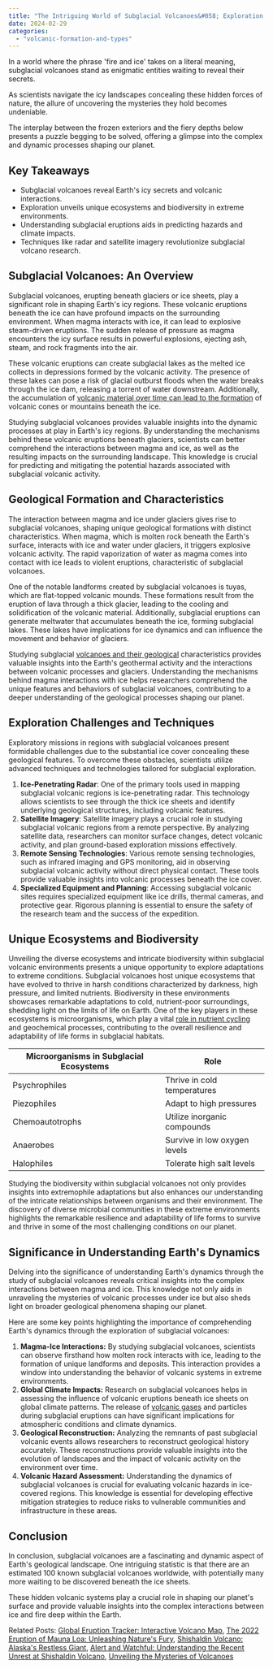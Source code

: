 ```yaml
---
title: "The Intriguing World of Subglacial Volcanoes&#058; Exploration and Discovery"
date: 2024-02-29
categories: 
  - "volcanic-formation-and-types"
---
```


In a world where the phrase 'fire and ice' takes on a literal meaning, subglacial volcanoes stand as enigmatic entities waiting to reveal their secrets.

As scientists navigate the icy landscapes concealing these hidden forces of nature, the allure of uncovering the mysteries they hold becomes undeniable.

The interplay between the frozen exteriors and the fiery depths below presents a puzzle begging to be solved, offering a glimpse into the complex and dynamic processes shaping our planet.

## Key Takeaways

- Subglacial volcanoes reveal Earth's icy secrets and volcanic interactions.
- Exploration unveils unique ecosystems and biodiversity in extreme environments.
- Understanding subglacial eruptions aids in predicting hazards and climate impacts.
- Techniques like radar and satellite imagery revolutionize subglacial volcano research.

## Subglacial Volcanoes: An Overview

Subglacial volcanoes, erupting beneath glaciers or ice sheets, play a significant role in shaping Earth's icy regions. These volcanic eruptions beneath the ice can have profound impacts on the surrounding environment. When magma interacts with ice, it can lead to explosive steam-driven eruptions. The sudden release of pressure as magma encounters the icy surface results in powerful explosions, ejecting ash, steam, and rock fragments into the air.

These volcanic eruptions can create subglacial lakes as the melted ice collects in depressions formed by the volcanic activity. The presence of these lakes can pose a risk of glacial outburst floods when the water breaks through the ice dam, releasing a torrent of water downstream. Additionally, the accumulation of [volcanic material over time can lead to the formation](https://magmamatters.com/understanding-volcanic-formation-a-comprehensive-guide/ "Understanding Volcanic Formation: A Comprehensive Guide") of volcanic cones or mountains beneath the ice.

Studying subglacial volcanoes provides valuable insights into the dynamic processes at play in Earth's icy regions. By understanding the mechanisms behind these volcanic eruptions beneath glaciers, scientists can better comprehend the interactions between magma and ice, as well as the resulting impacts on the surrounding landscape. This knowledge is crucial for predicting and mitigating the potential hazards associated with subglacial volcanic activity.

## Geological Formation and Characteristics

The interaction between magma and ice under glaciers gives rise to subglacial volcanoes, shaping unique geological formations with distinct characteristics. When magma, which is molten rock beneath the Earth's surface, interacts with ice and water under glaciers, it triggers explosive volcanic activity. The rapid vaporization of water as magma comes into contact with ice leads to violent eruptions, characteristic of subglacial volcanoes.

One of the notable landforms created by subglacial volcanoes is tuyas, which are flat-topped volcanic mounds. These formations result from the eruption of lava through a thick glacier, leading to the cooling and solidification of the volcanic material. Additionally, subglacial eruptions can generate meltwater that accumulates beneath the ice, forming subglacial lakes. These lakes have implications for ice dynamics and can influence the movement and behavior of glaciers.

Studying subglacial [volcanoes and their geological](https://magmamatters.com/geothermal-energy-and-its-volcanic-origins/ "Geothermal Energy and Its Volcanic Origins") characteristics provides valuable insights into the Earth's geothermal activity and the interactions between volcanic processes and glaciers. Understanding the mechanisms behind magma interactions with ice helps researchers comprehend the unique features and behaviors of subglacial volcanoes, contributing to a deeper understanding of the geological processes shaping our planet.

## Exploration Challenges and Techniques

Exploratory missions in regions with subglacial volcanoes present formidable challenges due to the substantial ice cover concealing these geological features. To overcome these obstacles, scientists utilize advanced techniques and technologies tailored for subglacial exploration.

1. **Ice-Penetrating Radar**: One of the primary tools used in mapping subglacial volcanic regions is ice-penetrating radar. This technology allows scientists to see through the thick ice sheets and identify underlying geological structures, including volcanic features.
2. **Satellite Imagery**: Satellite imagery plays a crucial role in studying subglacial volcanic regions from a remote perspective. By analyzing satellite data, researchers can monitor surface changes, detect volcanic activity, and plan ground-based exploration missions effectively.
3. **Remote Sensing Technologies**: Various remote sensing technologies, such as infrared imaging and GPS monitoring, aid in observing subglacial volcanic activity without direct physical contact. These tools provide valuable insights into volcanic processes beneath the ice cover.
4. **Specialized Equipment and Planning**: Accessing subglacial volcanic sites requires specialized equipment like ice drills, thermal cameras, and protective gear. Rigorous planning is essential to ensure the safety of the research team and the success of the expedition.

## Unique Ecosystems and Biodiversity

Unveiling the diverse ecosystems and intricate biodiversity within subglacial volcanic environments presents a unique opportunity to explore adaptations to extreme conditions. Subglacial volcanoes host unique ecosystems that have evolved to thrive in harsh conditions characterized by darkness, high pressure, and limited nutrients. Biodiversity in these environments showcases remarkable adaptations to cold, nutrient-poor surroundings, shedding light on the limits of life on Earth. One of the key players in these ecosystems is microorganisms, which play a vital [role in nutrient cycling](https://magmamatters.com/the-role-of-volcanoes-in-earths-carbon-cycle-5/ "The Role Of Volcanoes In Earth’s Carbon Cycle") and geochemical processes, contributing to the overall resilience and adaptability of life forms in subglacial habitats.

| **Microorganisms in Subglacial Ecosystems** | **Role** |
| --- | --- |
| Psychrophiles | Thrive in cold temperatures |
| Piezophiles | Adapt to high pressures |
| Chemoautotrophs | Utilize inorganic compounds |
| Anaerobes | Survive in low oxygen levels |
| Halophiles | Tolerate high salt levels |

Studying the biodiversity within subglacial volcanoes not only provides insights into extremophile adaptations but also enhances our understanding of the intricate relationships between organisms and their environment. The discovery of diverse microbial communities in these extreme environments highlights the remarkable resilience and adaptability of life forms to survive and thrive in some of the most challenging conditions on our planet.

## Significance in Understanding Earth's Dynamics

Delving into the significance of understanding Earth's dynamics through the study of subglacial volcanoes reveals critical insights into the complex interactions between magma and ice. This knowledge not only aids in unraveling the mysteries of volcanic processes under ice but also sheds light on broader geological phenomena shaping our planet.

Here are some key points highlighting the importance of comprehending Earth's dynamics through the exploration of subglacial volcanoes:

1. **Magma-Ice Interactions:** By studying subglacial volcanoes, scientists can observe firsthand how molten rock interacts with ice, leading to the formation of unique landforms and deposits. This interaction provides a window into understanding the behavior of volcanic systems in extreme environments.
2. **Global Climate Impacts:** Research on subglacial volcanoes helps in assessing the influence of volcanic eruptions beneath ice sheets on global climate patterns. The release of [volcanic gases](https://magmamatters.com/the-art-and-science-of-volcano-monitoring/ "The Art and Science of Volcano Monitoring") and particles during subglacial eruptions can have significant implications for atmospheric conditions and climate dynamics.
3. **Geological Reconstruction:** Analyzing the remnants of past subglacial volcanic events allows researchers to reconstruct geological history accurately. These reconstructions provide valuable insights into the evolution of landscapes and the impact of volcanic activity on the environment over time.
4. **Volcanic Hazard Assessment:** Understanding the dynamics of subglacial volcanoes is crucial for evaluating volcanic hazards in ice-covered regions. This knowledge is essential for developing effective mitigation strategies to reduce risks to vulnerable communities and infrastructure in these areas.

## Conclusion

In conclusion, subglacial volcanoes are a fascinating and dynamic aspect of Earth's geological landscape. One intriguing statistic is that there are an estimated 100 known subglacial volcanoes worldwide, with potentially many more waiting to be discovered beneath the ice sheets.

These hidden volcanic systems play a crucial role in shaping our planet's surface and provide valuable insights into the complex interactions between ice and fire deep within the Earth.

Related Posts: [Global Eruption Tracker: Interactive Volcano Map](https://magmamatters.com/global-eruption-tracker-interactive-volcano-map/), [The 2022 Eruption of Mauna Loa: Unleashing Nature's Fury](https://magmamatters.com/the-2022-eruption-of-mauna-loa-unleashing-natures-fury/), [Shishaldin Volcano: Alaska's Restless Giant](https://magmamatters.com/shishaldin-volcano-alaskas-restless-giant/), [Alert and Watchful: Understanding the Recent Unrest at Shishaldin Volcano](https://magmamatters.com/alert-and-watchful-understanding-the-recent-unrest-at-shishaldin-volcano/), [Unveiling the Mysteries of Volcanoes](https://magmamatters.com/unveiling-the-mysteries-of-volcanoes/)
